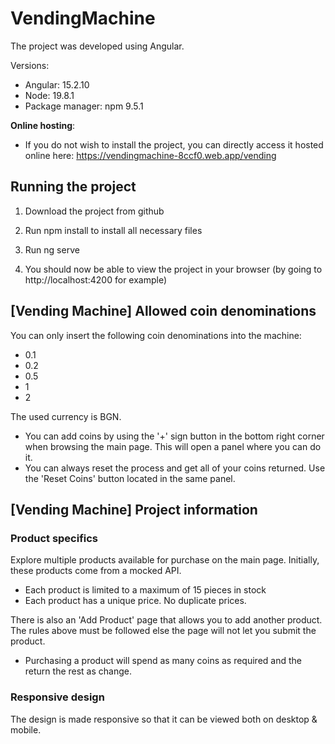 # VendingMachine

The project was developed using Angular.

Versions:
- Angular: 15.2.10
- Node: 19.8.1
- Package manager: npm 9.5.1

**Online hosting**: 

- If you do not wish to install the project, you can directly access it hosted online here: https://vendingmachine-8ccf0.web.app/vending

## Running the project 

1. Download the project from github

2. Run npm install to install all necessary files

3. Run ng serve

4. You should now be able to view the project in your browser (by going to http://localhost:4200 for example)

## [Vending Machine] Allowed coin denominations

You can only insert the following coin denominations into the machine:
* 0.1
* 0.2
* 0.5
* 1
* 2

The used currency is BGN.

* You can add coins by using the '+' sign button in the bottom right corner when browsing the main page. This will open a panel where you can do it. 
* You can always reset the process and get all of your coins returned. Use the 'Reset Coins' button located in the same panel.

## [Vending Machine] Project information

### Product specifics

Explore multiple products available for purchase on the main page. Initially, these products come from a mocked API. 

* Each product is limited to a maximum of 15 pieces in stock 
* Each product has a unique price. No duplicate prices.

There is also an 'Add Product' page that allows you to add another product. The rules above must be followed else the page will not let you submit the product.

* Purchasing a product will spend as many coins as required and the return the rest as change.

### Responsive design

The design is made responsive so that it can be viewed both on desktop & mobile.


